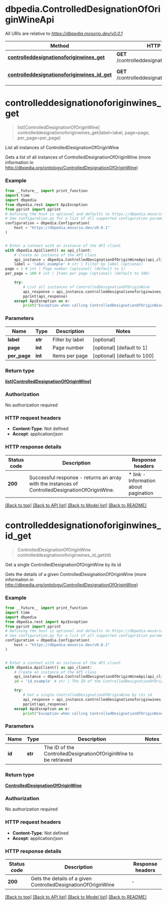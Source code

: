 # dbpedia.ControlledDesignationOfOriginWineApi

All URIs are relative to *https://dbpedia.mosorio.dev/v0.0.1*

Method | HTTP request | Description
------------- | ------------- | -------------
[**controlleddesignationoforiginwines_get**](ControlledDesignationOfOriginWineApi.md#controlleddesignationoforiginwines_get) | **GET** /controlleddesignationoforiginwines | List all instances of ControlledDesignationOfOriginWine
[**controlleddesignationoforiginwines_id_get**](ControlledDesignationOfOriginWineApi.md#controlleddesignationoforiginwines_id_get) | **GET** /controlleddesignationoforiginwines/{id} | Get a single ControlledDesignationOfOriginWine by its id


# **controlleddesignationoforiginwines_get**
> list[ControlledDesignationOfOriginWine] controlleddesignationoforiginwines_get(label=label, page=page, per_page=per_page)

List all instances of ControlledDesignationOfOriginWine

Gets a list of all instances of ControlledDesignationOfOriginWine (more information in http://dbpedia.org/ontology/ControlledDesignationOfOriginWine)

### Example

```python
from __future__ import print_function
import time
import dbpedia
from dbpedia.rest import ApiException
from pprint import pprint
# Defining the host is optional and defaults to https://dbpedia.mosorio.dev/v0.0.1
# See configuration.py for a list of all supported configuration parameters.
configuration = dbpedia.Configuration(
    host = "https://dbpedia.mosorio.dev/v0.0.1"
)


# Enter a context with an instance of the API client
with dbpedia.ApiClient() as api_client:
    # Create an instance of the API class
    api_instance = dbpedia.ControlledDesignationOfOriginWineApi(api_client)
    label = 'label_example' # str | Filter by label (optional)
page = 1 # int | Page number (optional) (default to 1)
per_page = 100 # int | Items per page (optional) (default to 100)

    try:
        # List all instances of ControlledDesignationOfOriginWine
        api_response = api_instance.controlleddesignationoforiginwines_get(label=label, page=page, per_page=per_page)
        pprint(api_response)
    except ApiException as e:
        print("Exception when calling ControlledDesignationOfOriginWineApi->controlleddesignationoforiginwines_get: %s\n" % e)
```

### Parameters

Name | Type | Description  | Notes
------------- | ------------- | ------------- | -------------
 **label** | **str**| Filter by label | [optional] 
 **page** | **int**| Page number | [optional] [default to 1]
 **per_page** | **int**| Items per page | [optional] [default to 100]

### Return type

[**list[ControlledDesignationOfOriginWine]**](ControlledDesignationOfOriginWine.md)

### Authorization

No authorization required

### HTTP request headers

 - **Content-Type**: Not defined
 - **Accept**: application/json

### HTTP response details
| Status code | Description | Response headers |
|-------------|-------------|------------------|
**200** | Successful response - returns an array with the instances of ControlledDesignationOfOriginWine. |  * link - Information about pagination <br>  |

[[Back to top]](#) [[Back to API list]](../README.md#documentation-for-api-endpoints) [[Back to Model list]](../README.md#documentation-for-models) [[Back to README]](../README.md)

# **controlleddesignationoforiginwines_id_get**
> ControlledDesignationOfOriginWine controlleddesignationoforiginwines_id_get(id)

Get a single ControlledDesignationOfOriginWine by its id

Gets the details of a given ControlledDesignationOfOriginWine (more information in http://dbpedia.org/ontology/ControlledDesignationOfOriginWine)

### Example

```python
from __future__ import print_function
import time
import dbpedia
from dbpedia.rest import ApiException
from pprint import pprint
# Defining the host is optional and defaults to https://dbpedia.mosorio.dev/v0.0.1
# See configuration.py for a list of all supported configuration parameters.
configuration = dbpedia.Configuration(
    host = "https://dbpedia.mosorio.dev/v0.0.1"
)


# Enter a context with an instance of the API client
with dbpedia.ApiClient() as api_client:
    # Create an instance of the API class
    api_instance = dbpedia.ControlledDesignationOfOriginWineApi(api_client)
    id = 'id_example' # str | The ID of the ControlledDesignationOfOriginWine to be retrieved

    try:
        # Get a single ControlledDesignationOfOriginWine by its id
        api_response = api_instance.controlleddesignationoforiginwines_id_get(id)
        pprint(api_response)
    except ApiException as e:
        print("Exception when calling ControlledDesignationOfOriginWineApi->controlleddesignationoforiginwines_id_get: %s\n" % e)
```

### Parameters

Name | Type | Description  | Notes
------------- | ------------- | ------------- | -------------
 **id** | **str**| The ID of the ControlledDesignationOfOriginWine to be retrieved | 

### Return type

[**ControlledDesignationOfOriginWine**](ControlledDesignationOfOriginWine.md)

### Authorization

No authorization required

### HTTP request headers

 - **Content-Type**: Not defined
 - **Accept**: application/json

### HTTP response details
| Status code | Description | Response headers |
|-------------|-------------|------------------|
**200** | Gets the details of a given ControlledDesignationOfOriginWine |  -  |

[[Back to top]](#) [[Back to API list]](../README.md#documentation-for-api-endpoints) [[Back to Model list]](../README.md#documentation-for-models) [[Back to README]](../README.md)

